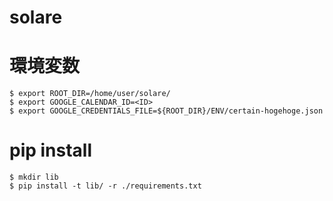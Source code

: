 # solare

# 環境変数
```
$ export ROOT_DIR=/home/user/solare/
$ export GOOGLE_CALENDAR_ID=<ID>
$ export GOOGLE_CREDENTIALS_FILE=${ROOT_DIR}/ENV/certain-hogehoge.json
```

# pip install
```
$ mkdir lib
$ pip install -t lib/ -r ./requirements.txt
```



